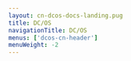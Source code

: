 ```yaml
---
layout: cn-dcos-docs-landing.pug
title: DC/OS
navigationTitle: DC/OS
menus: ['dcos-cn-header']
menuWeight: -2
---
```

